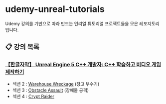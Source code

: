 # udemy-unreal-tutorials
Udemy 강의를 기반으로 따라 만드는 언리얼 튜토리얼 프로젝트들을 모은 레포지토리입니다.

## 📋 강의 목록
### [【한글자막】 Unreal Engine 5 C++ 개발자: C++ 학습하고 비디오 게임 제작하기](https://www.udemy.com/course/unrealcourse-korean)
+ 섹션 2 : [Warehouse Wreckage](/WarehouseWreckage) (창고 부수기)
+ 섹션 3 : [Obstacle Assault](/ObstacleAssault) (장애물 공격)
+ 섹션 4 : [Crypt Raider](/CryptRaider)
